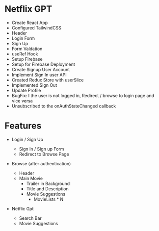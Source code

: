 # Netflix GPT

- Create React App
- Configured TailwindCSS
- Header
- Login Form
- Sign Up
- Form Valdation
- useRef Hook
- Setup Firebase
- Setup for Firebase Deployment
- Create Signup User Account
- Implement Sign In user API
- Created Redux Store with userSlice
- Implemented Sign Out
- Update Profile
- BugFix: I the user is not logged in, Redirect / browse to login page and vice versa
- Unsubscribed to the onAuthStateChanged callback

# Features

- Login / Sign Up

  - Sign In / Sign up Form
  - Redirect to Browse Page

- Browse (after authentication)

  - Header
  - Main Movie
    - Trailer in Background
    - Title and Description
    - Movie Suggestions
      - MovieLists \* N

- Netflic Gpt
  - Search Bar
  - Movie Suggestions
